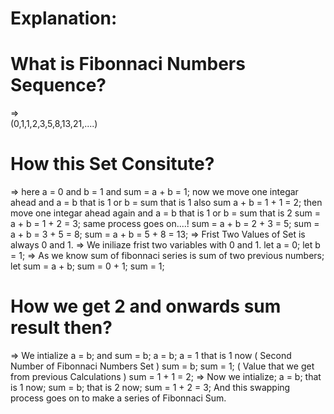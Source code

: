 # Explanation:
# What is Fibonnaci Numbers Sequence?
=>  
(0,1,1,2,3,5,8,13,21,....)
# How this Set Consitute?
=>
here a = 0 and b = 1 and sum = a + b = 1;
now we move one integar ahead and a = b that is 1 or b = sum that is 1 also 
sum a + b = 1 + 1 = 2;
then move one integar ahead again and a = b that is 1 or b = sum that is 2
sum = a + b = 1 + 2 = 3;
same process goes on....!
sum = a + b = 2 + 3 = 5;
sum = a + b = 3 + 5 = 8;
sum = a + b = 5 + 8 = 13;
=>
Frist Two Values of Set is always 0 and 1.
=>
We iniliaze frist two variables with 0 and 1.
let a = 0;
let b = 1;
=> As we know sum of fibonnaci series is sum of two previous numbers;
let sum = a + b;
sum = 0 + 1;
sum = 1;
# How we get 2 and onwards sum result then?
=>
We intialize a = b;
and sum = b;
a = b;
a = 1 that is 1 now ( Second Number of Fibonnaci Numbers Set )
sum = b; 
sum = 1; ( Value that we get from previous Calculations )
sum = 1 + 1 = 2;
=>
Now we intialize;
a = b;
that is 1 now;
sum = b;
that is 2 now;
sum = 1 + 2 = 3;
And this swapping process goes on to make a series of Fibonnaci Sum.

